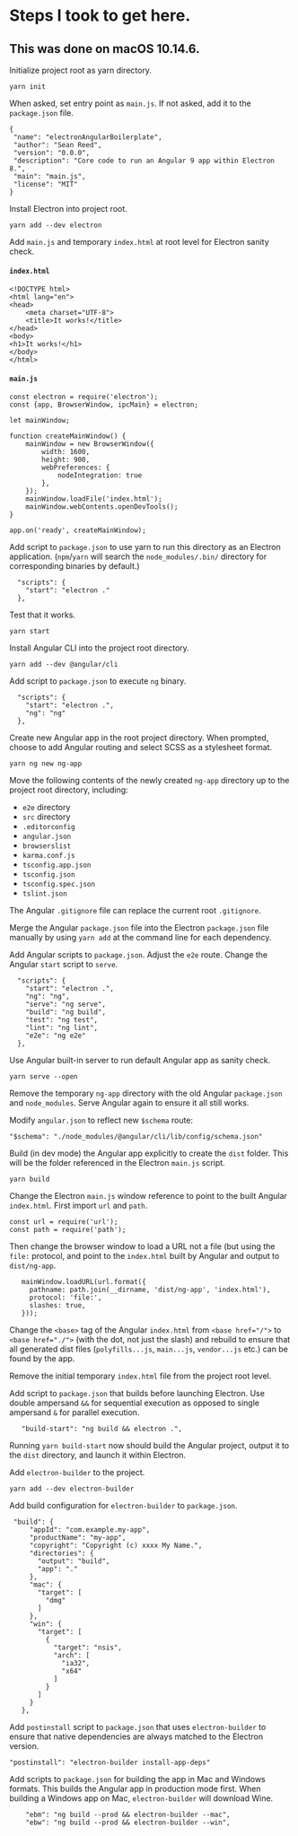 # Steps I took to get here.

## This was done on macOS 10.14.6.

Initialize project root as yarn directory.

```
yarn init
```

When asked, set entry point as `main.js`. If not asked, add it to the
`package.json` file.

 ```
{
  "name": "electronAngularBoilerplate",
  "author": "Sean Reed",
  "version": "0.0.0",
  "description": "Core code to run an Angular 9 app within Electron 8.",
  "main": "main.js",
  "license": "MIT"
} 
 ``` 

Install Electron into project root.

``` 
yarn add --dev electron
```

Add `main.js` and temporary `index.html` at root level for Electron sanity
check.

#### `index.html`

```
<!DOCTYPE html>
<html lang="en">
<head>
    <meta charset="UTF-8">
    <title>It works!</title>
</head>
<body>
<h1>It works!</h1>
</body>
</html>
```

#### `main.js`

```
const electron = require('electron');
const {app, BrowserWindow, ipcMain} = electron;

let mainWindow;

function createMainWindow() {
    mainWindow = new BrowserWindow({
        width: 1600,
        height: 900,
        webPreferences: {
            nodeIntegration: true
        },
    });
    mainWindow.loadFile('index.html');
    mainWindow.webContents.openDevTools();
}

app.on('ready', createMainWindow); 
```

Add script to `package.json` to use yarn to run this directory as an Electron
application. (`npm`/`yarn` will search the `node_modules/.bin/` directory
for corresponding binaries by default.)

```
  "scripts": {
    "start": "electron ."
  }, 
```

Test that it works.

```
yarn start 
```

Install Angular CLI into the project root directory.

```
yarn add --dev @angular/cli 
```

Add script to `package.json` to execute `ng` binary.

```
  "scripts": {
    "start": "electron .",
    "ng": "ng"
  },
```

Create new Angular app in the root project directory. When prompted, choose
to add Angular routing and select SCSS as a stylesheet format. 

```
yarn ng new ng-app 
```

Move the following contents of the newly created `ng-app` directory up to
the project root directory, including:

- `e2e` directory
- `src` directory
- `.editorconfig`
- `angular.json`
- `browserslist`
- `karma.conf.js`
- `tsconfig.app.json`
- `tsconfig.json`
- `tsconfig.spec.json`
- `tslint.json`

The Angular `.gitignore` file can replace the current root `.gitignore`.

Merge the Angular `package.json` file into the Electron `package.json` file
manually by using `yarn add` at the command line for each dependency. 

Add Angular scripts to `package.json`. Adjust the `e2e` route. Change the
Angular `start` script to `serve`.

```
  "scripts": {
    "start": "electron .",
    "ng": "ng",
    "serve": "ng serve",
    "build": "ng build",
    "test": "ng test",
    "lint": "ng lint",
    "e2e": "ng e2e"
  }, 
```

Use Angular built-in server to run default Angular app as sanity check.

```
yarn serve --open 
```

Remove the temporary `ng-app` directory with the old Angular `package.json` 
and `node_modules`. Serve Angular again to ensure it all still works.

Modify `angular.json` to reflect new `$schema` route:

```
"$schema": "./node_modules/@angular/cli/lib/config/schema.json"
```

Build (in dev mode) the Angular app explicitly to create the `dist` folder. 
This will be the folder referenced in the Electron `main.js` script. 

```
yarn build 
```

Change the Electron `main.js` window reference to point to the built Angular
 `index.html`. First import `url` and `path`.
 
 ```
 const url = require('url');
 const path = require('path');
 ```

Then change the browser window to load a URL not a file (but using the `file:` 
protocol, and point to the `index.html` built by Angular and output to 
`dist/ng-app`.

```
   mainWindow.loadURL(url.format({
     pathname: path.join(__dirname, 'dist/ng-app', 'index.html'),
     protocol: 'file:',
     slashes: true,
   }));
```

Change the `<base>` tag of the Angular `index.html` from `<base href="/">` to
`<base href="./">` (with the dot, not just the slash) and rebuild to ensure
that all generated dist files (`polyfills...js`, `main...js`, `vendor...js` 
etc.) can be found by the app.

Remove the initial temporary `index.html` file from the project root level.

Add script to `package.json` that builds before launching Electron. Use double
ampersand `&&` for sequential execution as opposed to single ampersand
`&` for parallel execution.
 
 ```
    "build-start": "ng build && electron .", 
 ```

Running `yarn build-start` now should build the Angular project, output it to
the `dist` directory, and launch it within Electron.

Add `electron-builder` to the project.

```
yarn add --dev electron-builder 
```

Add build configuration for `electron-builder` to `package.json`.

```
 "build": {
     "appId": "com.example.my-app",
     "productName": "my-app",
     "copyright": "Copyright (c) xxxx My Name.",
     "directories": {
       "output": "build",
       "app": "."
     },
     "mac": {
       "target": [
         "dmg"
       ]
     },
     "win": {
       "target": [
         {
           "target": "nsis",
           "arch": [
             "ia32",
             "x64"
           ]
         }
       ]
     }
   },
```

Add `postinstall` script to `package.json` that uses `electron-builder` to
ensure that native dependencies are always matched to the Electron version.

```
"postinstall": "electron-builder install-app-deps" 
```

Add scripts to `package.json` for building the app in Mac and Windows formats. 
This builds the Angular app in production mode first. When building a Windows
app on Mac, `electron-builder` will download Wine.

```
    "ebm": "ng build --prod && electron-builder --mac",
    "ebw": "ng build --prod && electron-builder --win", 
```
